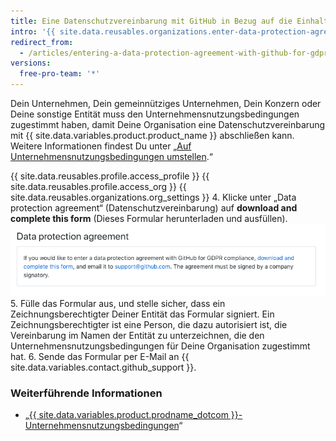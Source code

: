 ```yaml
---
title: Eine Datenschutzvereinbarung mit GitHub in Bezug auf die Einhaltung der DSGVO abschließen
intro: '{{ site.data.reusables.organizations.enter-data-protection-agreement }}'
redirect_from:
  - /articles/entering-a-data-protection-agreement-with-github-for-gdpr-compliance
versions:
  free-pro-team: '*'
---
```


Dein Unternehmen, Dein gemeinnütziges Unternehmen, Dein Konzern oder Deine sonstige Entität muss den Unternehmensnutzungsbedingungen zugestimmt haben, damit Deine Organisation eine Datenschutzvereinbarung mit {{ site.data.variables.product.product_name }} abschließen kann. Weitere Informationen findest Du unter „[Auf Unternehmensnutzungsbedingungen umstellen](/articles/upgrading-to-the-corporate-terms-of-service).“

{{ site.data.reusables.profile.access_profile }}
{{ site.data.reusables.profile.access_org }}
{{ site.data.reusables.organizations.org_settings }}
4. Klicke unter „Data protection agreement“ (Datenschutzvereinbarung) auf **download and complete this form** (Dieses Formular herunterladen und ausfüllen). ![Bereich „Data protection agreement“ (Datenschutzvereinbarung)](/assets/images/help/organizations/data-protection-agreement.png)
5. Fülle das Formular aus, und stelle sicher, dass ein Zeichnungsberechtigter Deiner Entität das Formular signiert. Ein Zeichnungsberechtigter ist eine Person, die dazu autorisiert ist, die Vereinbarung im Namen der Entität zu unterzeichnen, die den Unternehmensnutzungsbedingungen für Deine Organisation zugestimmt hat.
6. Sende das Formular per E-Mail an {{ site.data.variables.contact.github_support }}.

### Weiterführende Informationen
- „[{{ site.data.variables.product.prodname_dotcom }}-Unternehmensnutzungsbedingungen](/articles/github-corporate-terms-of-service/)“
